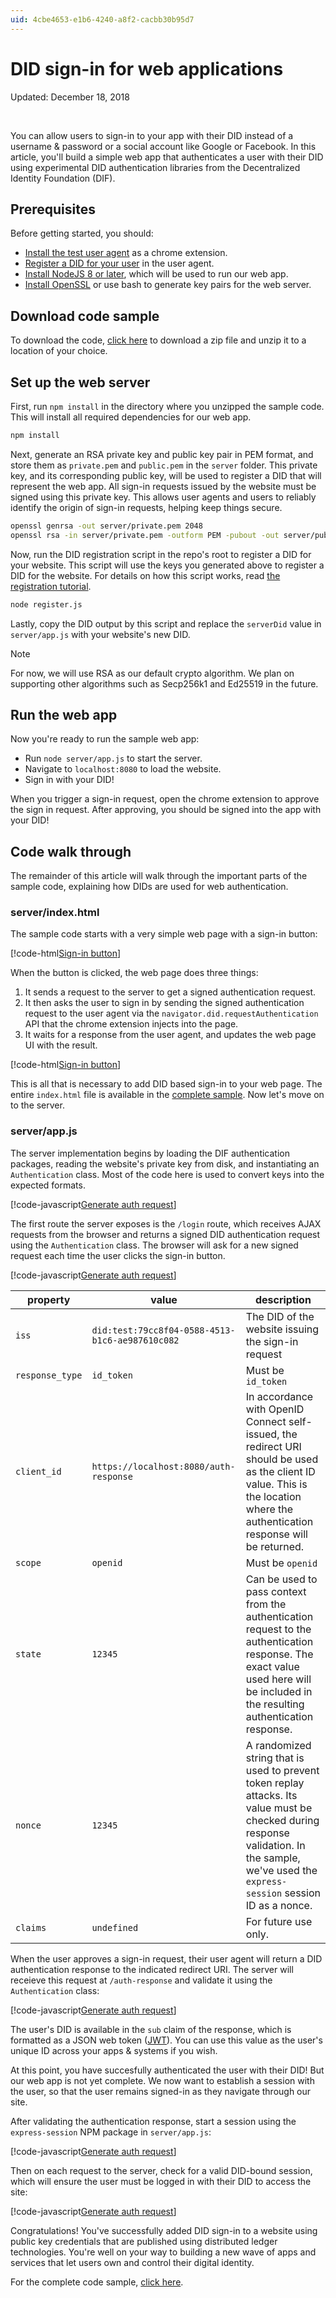 ```yaml
---
uid: 4cbe4653-e1b6-4240-a8f2-cacbb30b95d7
---
```


DID sign-in for web applications
=======================

Updated: December 18, 2018

<br />

You can allow users to sign-in to your app with their DID instead of a username & password or a social account like Google or Facebook. In this article, you'll build a simple web app that authenticates a user with their DID using experimental DID authentication libraries from the Decentralized Identity Foundation (DIF).

## Prerequisites

Before getting started, you should:

- [Install the test user agent](xref:a6b91f7e-4dac-4d20-9b1e-52d423e86feb) as a chrome extension.
- [Register a DID for your user](xref:4d54b401-1bb0-4470-9d43-c2cb2cde1184) in the user agent.
- [Install NodeJS 8 or later](https://nodejs.org), which will be used to run our web app.
- [Install OpenSSL](https://www.openssl.org) or use bash to generate key pairs for the web server.

## Download code sample

To download the code, [click here](/dist/sign-in-sample.zip) to download a zip file and unzip it to a location of your choice.

## Set up the web server 

First, run `npm install` in the directory where you unzipped the sample code. This will install all required dependencies for our web app.

```bash
npm install
```

Next, generate an RSA private key and public key pair in PEM format, and store them as `private.pem` and `public.pem` in the `server` folder. This private key, and its corresponding public key, will be used to register a DID that will represent the web app. All sign-in requests issued by the website must be signed using this private key. This allows user agents and users to reliably identify the origin of sign-in requests, helping keep things secure.

```bash
openssl genrsa -out server/private.pem 2048
openssl rsa -in server/private.pem -outform PEM -pubout -out server/public.pem
```

Now, run the DID registration script in the repo's root to register a DID for your website. This script will use the keys you generated above to register a DID for the website. For details on how this script works, read [the registration tutorial](xref:4d54b401-1bb0-4470-9d43-c2cb2cde1184).

```bash
node register.js
```

Lastly, copy the DID output by this script and replace the `serverDid` value in `server/app.js` with your website's new DID.

> [!NOTE]
> For now, we will use RSA as our default crypto algorithm. We plan on supporting other algorithms such as Secp256k1 and Ed25519 in the future.

## Run the web app

Now you're ready to run the sample web app:

- Run `node server/app.js` to start the server.
- Navigate to `localhost:8080` to load the website.
- Sign in with your DID!

When you trigger a sign-in request, open the chrome extension to approve the sign in request. After approving, you should be signed into the app with your DID!

## Code walk through

The remainder of this article will walk through the important parts of the sample code, explaining how DIDs are used for web authentication.  

### server/index.html

The sample code starts with a very simple web page with a sign-in button:

[!code-html[Sign-in button](./code/did-web-auth.html#buttononly)]

When the button is clicked, the web page does three things:

1. It sends a request to the server to get a signed authentication request.
2. It then asks the user to sign in by sending the signed authentication request to the user agent via the `navigator.did.requestAuthentication` API that the chrome extension injects into the page.
3. It waits for a response from the user agent, and updates the web page UI with the result.

[!code-html[Sign-in button](./code/did-web-auth.html#sendrequest)]

This is all that is necessary to add DID based sign-in to your web page. The entire `index.html` file is available in the [complete sample](/dist/sign-in-sample.zip). Now let's move on to the server.

### server/app.js

The server implementation begins by loading the DIF authentication packages, reading the website's private key from disk, and instantiating an `Authentication` class. Most of the code here is used to convert keys into the expected formats.

[!code-javascript[Generate auth request](./samples/web-sign-in-sample/server/app.js#L10-L43)]

The first route the server exposes is the `/login` route, which receives AJAX requests from the browser and returns a signed DID authentication request using the `Authentication` class. The browser will ask for a new signed request each time the user clicks the sign-in button.

[!code-javascript[Generate auth request](./samples/web-sign-in-sample/server/app.js#L81-L102)]

| property | value | description | 
| -------- | ----- | ----------- |
| `iss` | `did:test:79cc8f04-0588-4513-b1c6-ae987610c082` | The DID of the website issuing the sign-in request |
| `response_type` | `id_token` | Must be `id_token` |
| `client_id` | `https://localhost:8080/auth-response` | In accordance with OpenID Connect self-issued, the redirect URI should be used as the client ID value. This is the location where the authentication response will be returned. | 
| `scope` | `openid` | Must be `openid` |
| `state` | `12345` | Can be used to pass context from the authentication request to the authentication response. The exact value used here will be included in the resulting authentication response. |
| `nonce` | `12345` | A randomized string that is used to prevent token replay attacks. Its value must be checked during response validation. In the sample, we've used the `express-session` session ID as a nonce. |
| `claims` | `undefined` | For future use only. |

When the user approves a sign-in request, their user agent will return a DID authentication response to the indicated redirect URI. The server will receieve this request at `/auth-response` and validate it using the `Authentication` class:

[!code-javascript[Generate auth request](./samples/web-sign-in-sample/server/app.js#L104-L114)]

The user's DID is available in the `sub` claim of the response, which is formatted as a JSON web token ([JWT](https://en.wikipedia.org/wiki/JSON_Web_Token)). You can use this value as the user's unique ID across your apps & systems if you wish.

At this point, you have succesfully authenticated the user with their DID! But our web app is not yet complete. We now want to establish a session with the user, so that the user remains signed-in as they navigate through our site.

After validating the authentication response, start a session using the `express-session` NPM package in `server/app.js`:

[!code-javascript[Generate auth request](./samples/web-sign-in-sample/server/app.js#L104-L123)]

Then on each request to the server, check for a valid DID-bound session, which will ensure the user must be logged in with their DID to access the site:

[!code-javascript[Generate auth request](./samples/web-sign-in-sample/server/app.js#L49-L69)]

Congratulations! You've successfully added DID sign-in to a website using public key credentials that are published using distributed ledger technologies. You're well on your way to building a new wave of apps and services that let users own and control their digital identity.

For the complete code sample, [click here](/dist/sign-in-sample.zip).